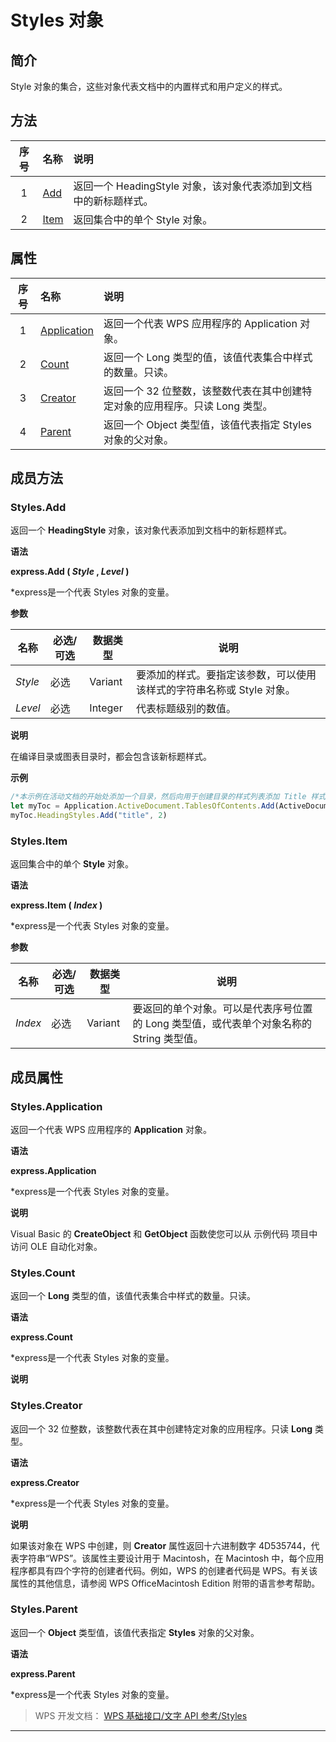 # Styles 对象

## 简介

Style 对象的集合，这些对象代表文档中的内置样式和用户定义的样式。

## 方法

| 序号 | 名称                 | 说明                                                             |
|:----:|:---------------------|:-----------------------------------------------------------------|
|  1   | [Add](#Styles.Add)   | 返回一个 HeadingStyle 对象，该对象代表添加到文档中的新标题样式。 |
|  2   | [Item](#Styles.Item) | 返回集合中的单个 Style 对象。                                    |

## 属性

| 序号 | 名称                               | 说明                                                                         |
|:----:|:-----------------------------------|:-----------------------------------------------------------------------------|
|  1   | [Application](#Styles.Application) | 返回一个代表 WPS 应用程序的 Application 对象。                               |
|  2   | [Count](#Styles.Count)             | 返回一个 Long 类型的值，该值代表集合中样式的数量。只读。                     |
|  3   | [Creator](#Styles.Creator)         | 返回一个 32 位整数，该整数代表在其中创建特定对象的应用程序。只读 Long 类型。 |
|  4   | [Parent](#Styles.Parent)           | 返回一个 Object 类型值，该值代表指定 Styles 对象的父对象。                   |

## 成员方法

### Styles.Add

返回一个 **HeadingStyle** 对象，该对象代表添加到文档中的新标题样式。

**语法**

**express.Add ( *Style* , *Level* )**

\*express是一个代表 Styles 对象的变量。

**参数**

| 名称    | 必选/可选 | 数据类型 | 说明                                                                  |
|---------|-----------|----------|-----------------------------------------------------------------------|
| *Style* | 必选      | Variant  | 要添加的样式。要指定该参数，可以使用该样式的字符串名称或 Style 对象。 |
| *Level* | 必选      | Integer  | 代表标题级别的数值。                                                  |

**说明**

在编译目录或图表目录时，都会包含该新标题样式。

**示例**

``` JavaScript
/*本示例在活动文档的开始处添加一个目录，然后向用于创建目录的样式列表添加 Title 样式*/
let myToc = Application.ActiveDocument.TablesOfContents.Add(ActiveDocument.Range(0, 0), true, 1, 3)
myToc.HeadingStyles.Add("title", 2)
```

### Styles.Item

返回集合中的单个 **Style** 对象。

**语法**

**express.Item ( *Index* )**

\*express是一个代表 Styles 对象的变量。

**参数**

| 名称    | 必选/可选 | 数据类型 | 说明                                                                                     |
|---------|-----------|----------|------------------------------------------------------------------------------------------|
| *Index* | 必选      | Variant  | 要返回的单个对象。可以是代表序号位置的 Long 类型值，或代表单个对象名称的 String 类型值。 |

## 成员属性

### Styles.Application

返回一个代表 WPS 应用程序的 **Application** 对象。

**语法**

**express.Application**

\*express是一个代表 Styles 对象的变量。

**说明**

Visual Basic 的 **CreateObject** 和 **GetObject** 函数使您可以从 示例代码 项目中访问 OLE 自动化对象。

### Styles.Count

返回一个 **Long** 类型的值，该值代表集合中样式的数量。只读。

**语法**

**express.Count**

\*express是一个代表 Styles 对象的变量。

**说明**

### Styles.Creator

返回一个 32 位整数，该整数代表在其中创建特定对象的应用程序。只读 **Long** 类型。

**语法**

**express.Creator**

\*express是一个代表 Styles 对象的变量。

**说明**

如果该对象在 WPS 中创建，则 **Creator** 属性返回十六进制数字 4D535744，代表字符串“WPS”。该属性主要设计用于 Macintosh，在 Macintosh 中，每个应用程序都具有四个字符的创建者代码。例如，WPS 的创建者代码是 WPS。有关该属性的其他信息，请参阅 WPS OfficeMacintosh Edition 附带的语言参考帮助。

### Styles.Parent

返回一个 **Object** 类型值，该值代表指定 **Styles** 对象的父对象。

**语法**

**express.Parent**

\*express是一个代表 Styles 对象的变量。

> WPS 开发文档： [WPS 基础接口/文字 API 参考/Styles](https://qn.cache.wpscdn.cn/encs/doc/office_v19/index.htm)

------------------------------------------------------------------------
